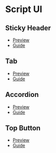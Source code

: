 # Script UI
## Sticky Header
- [Preview](https://hizii.github.io/script-ui/Sticky-Header/stickyHeader.html)
- [Guide](https://hizii.github.io/script-ui/Sticky-Header/)

## Tab
- [Preview](https://hizii.github.io/script-ui/Tab/tab.html)
- [Guide](https://hizii.github.io/script-ui/Tab/) 

## Accordion
- [Preview]()
- [Guide]() 

## Top Button
- [Preview]() 
- [Guide]() 